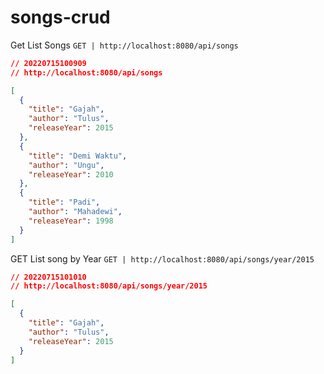 # songs-crud

Get List Songs
`GET | http://localhost:8080/api/songs`

```json
// 20220715100909
// http://localhost:8080/api/songs

[
  {
    "title": "Gajah",
    "author": "Tulus",
    "releaseYear": 2015
  },
  {
    "title": "Demi Waktu",
    "author": "Ungu",
    "releaseYear": 2010
  },
  {
    "title": "Padi",
    "author": "Mahadewi",
    "releaseYear": 1998
  }
]
```

GET List song by Year
`GET | http://localhost:8080/api/songs/year/2015`

```json
// 20220715101010
// http://localhost:8080/api/songs/year/2015

[
  {
    "title": "Gajah",
    "author": "Tulus",
    "releaseYear": 2015
  }
]
```